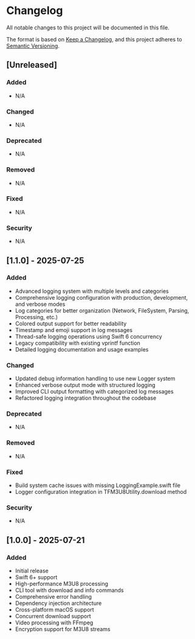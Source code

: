 # Changelog

All notable changes to this project will be documented in this file.

The format is based on [Keep a Changelog](https://keepachangelog.com/en/1.0.0/),
and this project adheres to [Semantic Versioning](https://semver.org/spec/v2.0.0.html).

## [Unreleased]

### Added
- N/A

### Changed
- N/A

### Deprecated
- N/A

### Removed
- N/A

### Fixed
- N/A

### Security
- N/A

## [1.1.0] - 2025-07-25

### Added
- Advanced logging system with multiple levels and categories
- Comprehensive logging configuration with production, development, and verbose modes
- Log categories for better organization (Network, FileSystem, Parsing, Processing, etc.)
- Colored output support for better readability
- Timestamp and emoji support in log messages
- Thread-safe logging operations using Swift 6 concurrency
- Legacy compatibility with existing vprintf function
- Detailed logging documentation and usage examples

### Changed
- Updated debug information handling to use new Logger system
- Enhanced verbose output mode with structured logging
- Improved CLI output formatting with categorized log messages
- Refactored logging integration throughout the codebase

### Deprecated
- N/A

### Removed
- N/A

### Fixed
- Build system cache issues with missing LoggingExample.swift file
- Logger configuration integration in TFM3U8Utility.download method

### Security
- N/A

## [1.0.0] - 2025-07-21

### Added
- Initial release
- Swift 6+ support
- High-performance M3U8 processing
- CLI tool with download and info commands
- Comprehensive error handling
- Dependency injection architecture
- Cross-platform macOS support
- Concurrent download support
- Video processing with FFmpeg
- Encryption support for M3U8 streams 